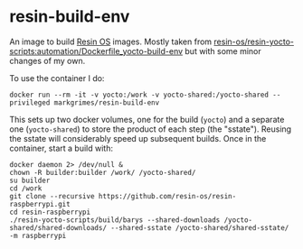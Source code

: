 # resin-build-env

An image to build [Resin OS](https://resinos.io) images. Mostly taken from [resin-os/resin-yocto-scripts:automation/Dockerfile_yocto-build-env](https://github.com/resin-os/resin-yocto-scripts/blob/master/automation/Dockerfile_yocto-build-env)
but with some minor changes of my own.

To use the container I do:

    docker run --rm -it -v yocto:/work -v yocto-shared:/yocto-shared --privileged markgrimes/resin-build-env

This sets up two docker volumes, one for the build (`yocto`) and a separate one (`yocto-shared`) to store the product of each 
step (the "sstate"). Reusing the sstate will considerably speed up subsequent builds.  Once in the container, start a build with:

    docker daemon 2> /dev/null &
    chown -R builder:builder /work/ /yocto-shared/
    su builder
    cd /work
    git clone --recursive https://github.com/resin-os/resin-raspberrypi.git
    cd resin-raspberrypi
    ./resin-yocto-scripts/build/barys --shared-downloads /yocto-shared/shared-downloads/ --shared-sstate /yocto-shared/shared-sstate/ -m raspberrypi


